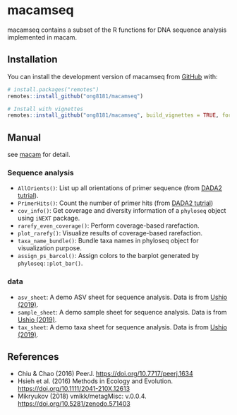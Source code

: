 
# macamseq

<!-- badges: start -->
<!-- badges: end -->

macamseq contains a subset of the R functions for DNA sequence analysis implemented in macam.

## Installation

You can install the development version of macamseq from [GitHub](https://github.com/) with:

``` r
# install.packages("remotes")
remotes::install_github("ong8181/macamseq")

# Install with vignettes
remotes::install_github("ong8181/macamseq", build_vignettes = TRUE, force = TRUE)
```

## Manual

see [macam](https://github.com/ong8181/macamseq) for detail.

### Sequence analysis
- `AllOrients()`: List up all orientations of primer sequence (from [DADA2 tutrial](https://benjjneb.github.io/dada2/ITS_workflow.html)).
- `PrimerHits()`: Count the number of primer hits (from [DADA2 tutrial](https://benjjneb.github.io/dada2/ITS_workflow.html))
- `cov_info()`: Get coverage and diversity information of a `phyloseq` object using `iNEXT` package.
- `rarefy_even_coverage()`: Perform coverage-based rarefaction.
- `plot_rarefy()`: Visualize results of coverage-based rarefaction.
- `taxa_name_bundle()`: Bundle taxa names in phyloseq object for visualization purpose.
- `assign_ps_barcol()`: Assign colors to the barplot generated by `phyloseq::plot_bar()`.

### data
- `asv_sheet`: A demo ASV sheet for sequence analysis. Data is from [Ushio (2019)](https://doi.org/10.1111/2041-210X.13204).
- `sample_sheet`: A demo sample sheet for sequence analysis. Data is from [Ushio (2019)](https://doi.org/10.1111/2041-210X.13204).
- `tax_sheet`: A demo taxa sheet for sequence analysis. Data is from [Ushio (2019)](https://doi.org/10.1111/2041-210X.13204).


## References
- Chiu & Chao (2016) PeerJ. https://doi.org/10.7717/peerj.1634
- Hsieh et al. (2016) Methods in Ecology and Evolution. https://doi.org/10.1111/2041-210X.12613
- Mikryukov (2018) vmikk/metagMisc: v.0.0.4. https://doi.org/10.5281/zenodo.571403

